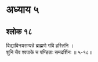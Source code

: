# अध्याय ५

## श्लोक १८

विद्याविनयसम्पन्ने ब्राह्मणे गवि हस्तिनि ।<br>शुनि चैव श्वपाके च पण्डिताः समदर्शिनः ॥ ५-१८॥<br><br>

